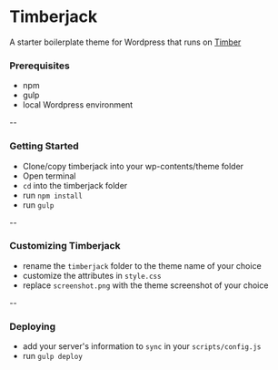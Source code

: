 # Timberjack
A starter boilerplate theme for Wordpress that runs on [Timber](https://github.com/jarednova/timber)

### Prerequisites
- npm
- gulp
- local Wordpress environment

--

### Getting Started
- Clone/copy timberjack into your wp-contents/theme folder
- Open terminal
- ```cd``` into the timberjack folder
- run ```npm install```
- run ```gulp```

--

### Customizing Timberjack
- rename the ```timberjack``` folder to the theme name of your choice
- customize the attributes in ```style.css```
- replace ```screenshot.png``` with the theme screenshot of your choice

--

### Deploying
- add your server's information to ```sync``` in your ```scripts/config.js```
- run ```gulp deploy```

